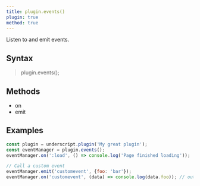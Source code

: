```yaml
---
title: plugin.events()
plugin: true
method: true
---
```

Listen to and emit events.

## Syntax
> plugin.events();

## Methods
* on
* emit

## Examples
```javascript
const plugin = underscript.plugin('My great plugin');
const eventManager = plugin.events();
eventManager.on(':load', () => console.log('Page finished loading'));

// Call a custom event
eventManager.emit('customevent', {foo: 'bar'});
eventManager.on('customevent', (data) => console.log(data.foo)); // output: bar
```